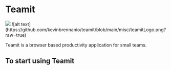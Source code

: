 # Teamit

<img src="https://github.com/kevinbrennanio/misc/teamitLogo.png" width="100">
![alt text](https://github.com/kevinbrennanio/teamit/blob/main/misc/teamitLogo.png?raw=true)



Teamit is a browser based productivity application for small teams.


## To start using Teamit
